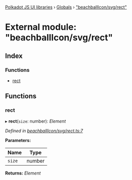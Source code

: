 [Polkadot JS UI libraries](../README.md) › [Globals](../globals.md) › ["beachballIcon/svg/rect"](_beachballicon_svg_rect_.md)

# External module: "beachballIcon/svg/rect"

## Index

### Functions

* [rect](_beachballicon_svg_rect_.md#rect)

## Functions

###  rect

▸ **rect**(`size`: number): *Element*

*Defined in [beachballIcon/svg/rect.ts:7](https://github.com/polkadot-js/ui/blob/f811c6db/packages/ui-shared/src/beachballIcon/svg/rect.ts#L7)*

**Parameters:**

Name | Type |
------ | ------ |
`size` | number |

**Returns:** *Element*
